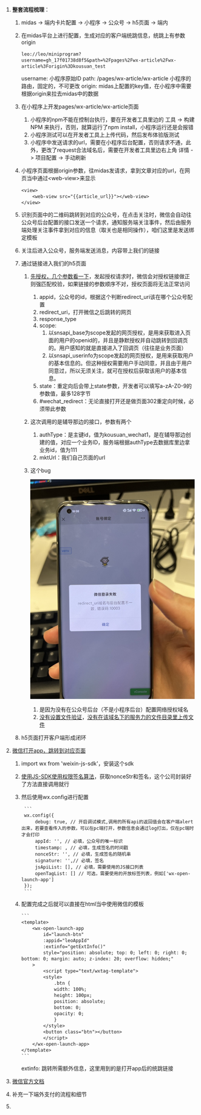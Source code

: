 1. **整套流程梳理**：
    1.  midas -> 端内卡片配置 -> 小程序 -> 公众号 -> h5页面 -> 端内
    2.  在midas平台上进行配置，生成对应的客户端统跳信息，统跳上有参数origin

          ```
          leo://leo/miniprogram?username=gh_17f01738d8f5&path=%2Fpages%2Fwx-article%2Fwx-article%3Forigin%3Dkousuan_test
          ```
        username: 小程序原始ID
        path: /pages/wx-article/wx-article 小程序的路由，固定的，不可更改
        origin: midas上配置的key值，在小程序中需要根据origin来拉去midas中的数据

    3. 在小程序上开发pages/wx-article/wx-article页面
         1.  小程序的npm不能在控制台执行，要在开发者工具里边的 工具 -> 构建NPM 来执行，否则，就算运行了npm install，小程序运行还是会报错
         2.  小程序测试可以在开发者工具上上传代码，然后发布体验版测试
         3.  小程序中发送请求的url，需要在小程序后台配置，否则请求不通，此外，更改了request合法域名后，需要在开发者工具里边右上角 详情 -> 项目配置 -> 手动刷新

    4.  小程序页面根据origin参数，往midas发请求，拿到文章对应的url，在网页当中通过\<web-view\>来显示

          ```
          <view>
              <web-view src="{{article_url}}"></web-view>
          </view>
          ```

    5.  识别页面中的二维码跳转到对应的公众号，在点击关注时，微信会自动往公众号后台配置的接口发送一个请求，通知服务端关注事件，然后由服务端处理关注事件拿到对应的信息（取关也是相同操作），咱们这里是发送绑定模板
    6.  关注后进入公众号，服务端发送消息，内容带上我们的链接
    7.  通过链接进入我们的h5页面
        1.  [先授权，几个参数看一下](https://developers.weixin.qq.com/doc/offiaccount/OA_Web_Apps/Wechat_webpage_authorization.html)，发起授权请求时，微信会对授权链接做正则强匹配校验，如果链接的参数顺序不对，授权页面将无法正常访问
            1.  appid，公众号的id，根据这个判断redirect_uri该在哪个公众号配置
            2.  redirect_uri，打开微信之后跳转的网页
            3.  response_type
            4.  scope:
                1.  以snsapi_base为scope发起的网页授权，是用来获取进入页面的用户的openid的，并且是静默授权并自动跳转到回调页的。用户感知的就是直接进入了回调页（往往是业务页面）
                2.  以snsapi_userinfo为scope发起的网页授权，是用来获取用户的基本信息的。但这种授权需要用户手动同意，并且由于用户同意过，所以无须关注，就可在授权后获取该用户的基本信息。
            5.  state：重定向后会带上state参数，开发者可以填写a-zA-Z0-9的参数值，最多128字节
            6.  #wechat_redirect：无论直接打开还是做页面302重定向时候，必须带此参数
        2.  这次调用的是辅导那边的接口，参数有两个
            1.  authType：是主键id，值为kousuan_wechat1，是在辅导那边创建的值，对应一个业务ID，服务端根据authType去数据库里边拿业务id，值为111
            2.  mktUrl：我们自己页面的url
        3.  这个bug

            ![微信跳转bug](../img/微信跳转bug.jpg)

            1. 是因为没有在公众号后台（不是小程序后台）配置网络授权域名
            2. [没有设置文件验证](https://support.huaweicloud.com/cloudsite_faq/cloudsite_faq_190917026.html)，[没有在该域名下的服务力的文件目录里上传文件](https://help.websitemanage.cn/index.php/show/612.html)

    8.  h5页面打开客户端形成闭环
2.  [微信打开app，跳转到对应页面](https://developers.weixin.qq.com/doc/offiaccount/OA_Web_Apps/Wechat_Open_Tag.html#%E8%B7%B3%E8%BD%ACAPP%EF%BC%9Awx-open-launch-app)
    1. import wx from 'weixin-js-sdk'，安装这个sdk
    2. [使用JS-SDK使用权限签名算法](https://developers.weixin.qq.com/doc/offiaccount/OA_Web_Apps/JS-SDK.html#62)，获取nonceStr和签名，这个公司封装好了方法直接调用就行
    3. 然后使用wx.config进行配置

            ```
            wx.config({
                debug: true, // 开启调试模式,调用的所有api的返回值会在客户端alert出来，若要查看传入的参数，可以在pc端打开，参数信息会通过log打出，仅在pc端时才会打印
                appId: '', // 必填，公众号的唯一标识
                timestamp: , // 必填，生成签名的时间戳
                nonceStr: '', // 必填，生成签名的随机串
                signature: '',// 必填，签名
                jsApiList: [], // 必填，需要使用的JS接口列表
                openTagList: [] // 可选，需要使用的开放标签列表，例如['wx-open-launch-app']
            });
            ```
    4.  配置完成之后就可以直接在html当中使用微信的模板

            ```
            <template>
                <wx-open-launch-app
                    id="launch-btn"
                    :appid="leoAppId"
                    :extinfo="getExtInfo()"
                    style="position: absolute; top: 0; left: 0; right: 0; bottom: 0; margin: auto; z-index: 20; overflow: hidden;"
                >
                    <script type="text/wxtag-template">
                    <style>
                        .btn {
                        width: 100%;
                        height: 100px;
                        position: absolute;
                        bottom: 0;
                        opacity: 0;
                        }
                    </style>
                    <button class="btn"></button>
                    </script>
                </wx-open-launch-app>
            </template>
            ```
        extinfo: 跳转所需额外信息，这里用到的是打开app后的统跳链接

3. [微信官方文档](https://developers.weixin.qq.com/doc/)
4. 补充一下端外支付的流程和细节
5.